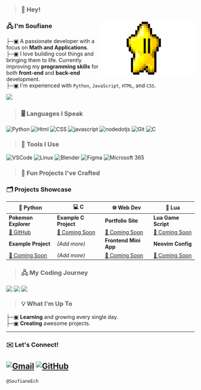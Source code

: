 >### 👋 Hey!

<div align="left">

<img src="https://raw.githubusercontent.com/SoufianeEch/SoufianeEch/refs/heads/main/star.gif" alt="Coding Animation" width="250" align="right">


### 🖧 I'm **Soufiane**

├─▣  A passionate developer with a focus on **Math and Applications**.  
├─▣  I love building cool things and bringing them to life. Currently improving my **programming skills** for both **front-end** and **back-end** development.  
├─▣  I'm experienced with `Python`, `JavaScript`, `HTML`, and `CSS`.



![](https://komarev.com/ghpvc/?username=SoufianeEch&color=blue&theme=flat)


>### 🖥️ Languages I Speak
![Python](https://img.shields.io/badge/Python-180840?styleplastic&logo=python&logoColor=white)
![Html](https://img.shields.io/badge/Html-fc5e03?styleplastic&logo=HTML5&logoColor=white)
![CSS](https://img.shields.io/badge/Css-240278?styleplastic&logo=csswizardry&logoColor=white)
![javascript](https://img.shields.io/badge/Javascript-916211?styleplastic&logo=javascript&logoColor=white)
![nodedotjs](https://img.shields.io/badge/NodeJs-darkgreen?styleplastic&logo=nodedotjs&logoColor=white)
![Git](https://img.shields.io/badge/Git-red?styleplastic&logo=git&logoColor=white)
![C](https://img.shields.io/badge/-180840?styleplastic&logo=c&logoColor=white)

>### 🧰 Tools I Use

![VSCode](https://img.shields.io/badge/VS%20-Code-blue.svg?logo=visual-studio-code)
![Linux](https://img.shields.io/badge/Linux-FCC624?style=flat&logo=linux&logoColor=black)
![Blender](https://img.shields.io/badge/Blender-E57924?style=flat&logo=blender&logoColor=white)
![Figma](https://img.shields.io/badge/Figma-F24E1E?style=flat&logo=figma&logoColor=white)
![Microsoft 365](https://img.shields.io/badge/Microsoft_365-21A366?style=flat&logo=microsoft-office&logoColor=white)


>### 🔧 Fun Projects I've Crafted

### 🗂️ Projects Showcase

| 🐍 Python              | 💻 C                      | 🌐 Web Dev               | 🌙 Lua                   |
|------------------------|--------------------------|--------------------------|--------------------------|
| **Pokemon Explorer**   | **Example C Project**     | **Portfolio Site**       | **Lua Game Script**      |
| [🔗 GitHub](https://github.com/SoufianeEch/pokemonSearch/tree/main/pokemon-seach-img) | [🔗 Coming Soon](https://github.com/SoufianeEch) | [🔗 Coming Soon](https://github.com/SoufianeEch) | [🔗 Coming Soon](https://github.com/SoufianeEch) |
| **Example Project**    | *(Add more)*              | **Frontend Mini App**    | **Neovim Config**        |
| [🔗 Coming Soon](https://github.com/SoufianeEch) | *(Add more)*              | [🔗 Coming Soon](https://github.com/SoufianeEch) | [🔗 Coming Soon](https://github.com/SoufianeEch) |


>### 🖧 My Coding Journey

<img align="center" src="https://github-readme-streak-stats.herokuapp.com/?user=SoufianeEch&theme=radical&hide_border=true&date_format=M%20j%5B%2C%20Y%5D" width="400"/>

<img align="center" src="https://github-readme-stats.vercel.app/api?username=SoufianeEch&show_icons=true&theme=radical&hide_border=true" width="400"/>

<img align="center" src="https://github-readme-stats.vercel.app/api/top-langs/?username=SoufianeEch&layout=compact&theme=radical&hide_border=true" width="400"/>

>### 💡 What I'm Up To

├─▣ **Learning** and growing every single day.  
├─▣ **Creating** awesome projects.

---

### ✉️ Let's Connect!

[![Gmail](https://img.shields.io/badge/Gmail-Say%20Hello-D14836?style=flat&logo=gmail&logoColor=white)](mailto:soufiane.ech.chouia@gmail.com)
[![GitHub](https://img.shields.io/badge/GitHub-Check%20Out%20My%20Work-181717?style=flat&logo=github&logoColor=white)](https://github.com/SoufianeEch)
---

`@SoufianeEch`
